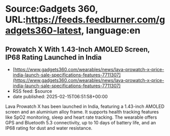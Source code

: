 # Source:Gadgets 360, URL:https://feeds.feedburner.com/gadgets360-latest, language:en

## Prowatch X With 1.43-Inch AMOLED Screen, IP68 Rating Launched in India
 - [https://www.gadgets360.com/wearables/news/lava-prowatch-x-price-india-launch-sale-specifications-features-7711307](https://www.gadgets360.com/wearables/news/lava-prowatch-x-price-india-launch-sale-specifications-features-7711307)
 - RSS feed: $source
 - date published: 2025-02-15T06:51:58+00:00

Lava Prowatch X has been launched in India, featuring a 1.43-inch AMOLED screen and an aluminium alloy frame. It supports health tracking features like SpO2 monitoring, sleep and heart rate tracking. The wearable offers GPS and Bluetooth 5.3 connectivity, up to 10 days of battery life, and an IP68 rating for dust and water resistance.

